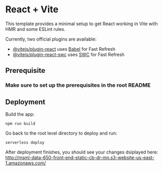 # React + Vite

This template provides a minimal setup to get React working in Vite with HMR and some ESLint rules.

Currently, two official plugins are available:

- [@vitejs/plugin-react](https://github.com/vitejs/vite-plugin-react/blob/main/packages/plugin-react/README.md) uses [Babel](https://babeljs.io/) for Fast Refresh
- [@vitejs/plugin-react-swc](https://github.com/vitejs/vite-plugin-react-swc) uses [SWC](https://swc.rs/) for Fast Refresh

## Prerequisite

### Make sure to set up the prerequisites in the root README

## Deployment

Build the app:

```
npm run build
```

Go back to the root level directory to deploy and run:

```
serverless deploy
```

After deployment finishes, you should see your changes dsiplayed here: http://msml-data-650-front-end-static-cb-dr-mn.s3-website-us-east-1.amazonaws.com/
